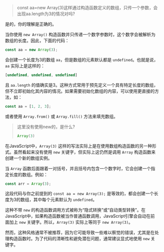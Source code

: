 > const aa=new Array(3)这样通过构造函数定义的数组，只传一个参数，会出现aa.length为3的情况对吗?

是的，你的理解是正确的。

当你使用 `new Array()` 构造函数并只传递一个数字参数时，这个数字会被解析为数组的长度。因此，下面的代码：

```javascript
const aa = new Array(3);
```

会创建一个长度为3的数组 `aa`，但是数组的元素默认都是 `undefined`。也就是说，`aa` 实际上是这样的：

```javascript
[undefined, undefined, undefined]
```

且 `aa.length` 的值确实是3。这种方式常用于预先定义一个具有特定长度的数组，但不立即初始化其内容的情况。如果需要初始化数组的内容，可以使用更直接的方法，如：

```javascript
const aa = [1, 2, 3];
```

或者使用 `Array.from()` 或 `Array.fill()` 方法来填充数组。



> 这里没有使用new的，是什么?
>
> ```javascript
> Array(3)
> ```

在JavaScript中，`Array(3)` 这样的写法实际上是在使用数组构造函数的另一种形式。虽然看起来没有使用 `new` 关键字，但实际上这仍然是调用 `Array` 构造函数来创建一个新的数组实例。

当 `Array` 函数后面跟着一对括号，并且括号内包含一个数字时，它会创建一个指定长度的数组。例如：

```javascript
const arr = Array(3);
```

这段代码与你之前提到的 `const aa = new Array(3);` 是等效的，都会创建一个长度为3的数组，其中每个元素默认为 `undefined`。

这种不带 `new` 的构造函数调用方式被称为“隐式转换”或“自动类型转换”。在JavaScript中，如果构造函数被当作普通函数调用，JavaScript引擎会自动在前面加上 `new` 关键字。所以，`Array(3)` 实际上等同于 `new Array(3)`。

然而，这种风格通常不被推荐，因为它可能导致一些难以察觉的错误，尤其是在处理构造函数时。为了代码的清晰性和避免潜在问题，通常建议显式地使用 `new` 关键字。